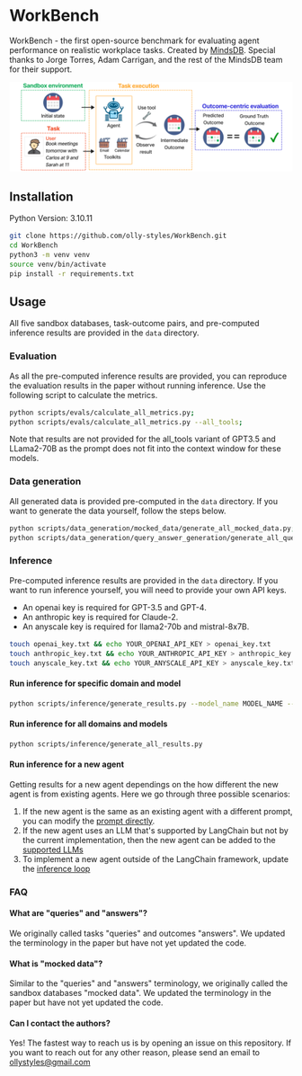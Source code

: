 # WorkBench

WorkBench - the first open-source benchmark for evaluating agent performance on realistic workplace tasks. Created by [MindsDB](https://mindsdb.com/). Special thanks to Jorge Torres, Adam Carrigan, and the rest of the MindsDB team for their support.

![WorkBench full pipeline](data/figures/full_pipeline.png)

## Installation

Python Version: 3.10.11

```bash
git clone https://github.com/olly-styles/WorkBench.git
cd WorkBench
python3 -m venv venv
source venv/bin/activate
pip install -r requirements.txt
```

## Usage

All five sandbox databases, task-outcome pairs, and pre-computed inference results are provided in the `data` directory.

### Evaluation

As all the pre-computed inference results are provided, you can reproduce the evaluation results in the paper without running inference. Use the following script to calculate the metrics.

```bash
python scripts/evals/calculate_all_metrics.py;
python scripts/evals/calculate_all_metrics.py --all_tools;
```

Note that results are not provided for the all_tools variant of GPT3.5 and LLama2-70B as the prompt does not fit into the context window for these models. 

### Data generation
All generated data is provided pre-computed in the `data` directory. If you want to generate the data yourself, follow the steps below.

```bash
python scripts/data_generation/mocked_data/generate_all_mocked_data.py;
python scripts/data_generation/query_answer_generation/generate_all_query_and_answer.py;
```



### Inference

Pre-computed inference results are provided in the `data` directory. If you want to run inference yourself, you will need to provide your own API keys.

- An openai key is required for GPT-3.5 and GPT-4. 
- An anthropic key is required for Claude-2.
- An anyscale key is required for llama2-70b and mistral-8x7B.


```bash
touch openai_key.txt && echo YOUR_OPENAI_API_KEY > openai_key.txt
touch anthropic_key.txt && echo YOUR_ANTHROPIC_API_KEY > anthropic_key.txt
touch anyscale_key.txt && echo YOUR_ANYSCALE_API_KEY > anyscale_key.txt
```

#### Run inference for specific domain and model
```bash
python scripts/inference/generate_results.py --model_name MODEL_NAME --queries_path QUERIES_PATH
```

#### Run inference for all domains and models 
```bash
python scripts/inference/generate_all_results.py
```

#### Run inference for a new agent

Getting results for a new agent dependings on the how different the new agent is from existing agents. Here we go through three possible scenarios:

1. If the new agent is the same as an existing agent with a different prompt, you can modify the [prompt directly](https://github.com/olly-styles/WorkBench/blob/bf1ed266770d40b544472f6335e8d366e552e4b8/src/evals/utils.py#L690). 
2. If the new agent uses an LLM that's supported by LangChain but not by the current implementation, then the new agent can be added to the [supported LLMs](https://github.com/olly-styles/WorkBench/blob/bf1ed266770d40b544472f6335e8d366e552e4b8/src/evals/utils.py#L638)
3. To implement a new agent outside of the LangChain framework, update the [inference loop](https://github.com/olly-styles/WorkBench/blob/bf1ed266770d40b544472f6335e8d366e552e4b8/src/evals/utils.py#L676)


### FAQ

#### What are "queries" and "answers"?
We originally called tasks "queries" and outcomes "answers". We updated the terminology in the paper but have not yet updated the code.

#### What is "mocked data"?
Similar to the "queries" and "answers" terminology, we originally called the sandbox databases "mocked data". We updated the terminology in the paper but have not yet updated the code.

#### Can I contact the authors?
Yes! The fastest way to reach us is by opening an issue on this repository. If you want to reach out for any other reason, please send an email to ollystyles@gmail.com
